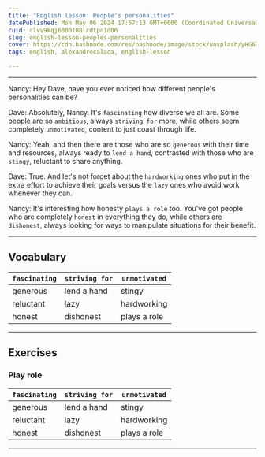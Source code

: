 ```yaml
---
title: "English lesson: People's personalities"
datePublished: Mon May 06 2024 17:57:13 GMT+0000 (Coordinated Universal Time)
cuid: clvv9kqj6000108lcdtpn1d06
slug: english-lesson-peoples-personalities
cover: https://cdn.hashnode.com/res/hashnode/image/stock/unsplash/yHG6llFLjS0/upload/fd848a03fbcfbbdf3be75dac65e7150e.jpeg
tags: english, alexandrecalaca, english-lesson

---
```


---

Nancy: Hey Dave, have you ever noticed how different people's personalities can be?

Dave: Absolutely, Nancy. It's `fascinating` how diverse we all are. Some people are so `ambitious`, always `striving for` more, while others seem completely `unmotivated`, content to just coast through life.

Nancy: Yeah, and then there are those who are so `generous` with their time and resources, always ready to `lend a hand`, contrasted with those who are `stingy`, reluctant to share anything.

Dave: True. And let's not forget about the `hardworking` ones who put in the extra effort to achieve their goals versus the `lazy` ones who avoid work whenever they can.

Nancy: It's interesting how honesty `plays a role` too. You've got people who are completely `honest` in everything they do, while others are `dishonest`, always looking for ways to manipulate situations for their benefit.

---

## Vocabulary

| `fascinating` | `striving for` | `unmotivated` |
| --- | --- | --- |
| generous | lend a hand | stingy |
| reluctant | lazy | hardworking |
| honest | dishonest | plays a role |

---

## Exercises

### Play role

| `fascinating` | `striving for` | `unmotivated` |
| --- | --- | --- |
| generous | lend a hand | stingy |
| reluctant | lazy | hardworking |
| honest | dishonest | plays a role |

---